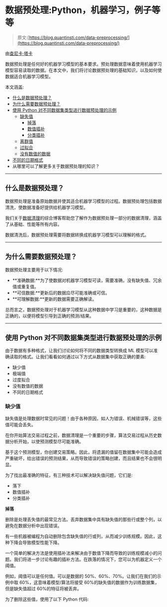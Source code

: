 # 数据预处理:Python，机器学习，例子等等

> 原文:[https://blog.quantinsti.com/data-preprocessing/](https://blog.quantinsti.com/data-preprocessing/)

由[查尼卡·塔卡](https://www.linkedin.com/in/chainika-bahl-thakar-b32971155/)

数据预处理是任何好的机器学习模型的基本要求。预处理数据意味着使用机器学习模型容易读取的数据。在本文中，我们将讨论数据预处理的基础知识，以及如何使数据适合机器学习模型。

本文涵盖:

*   [什么是数据预处理？](#what-is-data-preprocessing)
*   [为什么需要数据预处理？](#why-is-data-preprocessing-required)
*   [使用 Python 对不同数据集类型进行数据预处理的示例](#examples-of-data-preprocessing-for-different-data-set-types-with-python)
    *   [缺失值](#missing-values)
        *   [掉落](#dropping)
        *   [数值插补](#numerical-imputation)
        *   [分类插补](#categorical-imputation)
    *   [离群值](#outliers)
    *   [过拟合](#overfitting)
    *   [没有数值的数据](#data-with-no-numerical-values)
*   [不同的日期格式](#different-date-formats)
*   从哪里可以了解更多关于数据预处理的知识？

* * *

## 什么是数据预处理？

数据预处理是准备原始数据并使其适合机器学习模型的过程。数据预处理包括数据清洗，使数据准备好提供给机器学习模型。

我们关于[数据清理](/data-cleaning/)的综合博客帮助您了解作为数据预处理一部分的数据清理，涵盖了从基础、性能等所有内容。

数据清洗后，数据预处理需要将数据转换成机器学习模型可以理解的格式。

* * *

## 为什么需要数据预处理？

数据预处理主要用于以下情况:

*   **准确数据:**为了使数据对机器学习模型可读，需要准确，没有缺失值、冗余值或重复值。
*   **可信数据:**更新后的数据应尽可能准确或可信。
*   **可理解数据:**更新的数据需要正确解读。

总而言之，数据预处理对于机器学习模型从这种数据中学习是重要的，这种数据是正确的，以便将模型引导到正确的预测/结果。

* * *

## 使用 Python 对不同数据集类型进行数据预处理的示例

由于数据有多种格式，让我们讨论如何将不同的数据类型转换成 ML 模型可以准确读取的格式。让我们看看如何通过以下方式从数据集中获取正确的要素:

*   缺少值
*   极端值
*   过度拟合
*   没有数值的数据
*   不同的日期格式

### 缺少值

缺失值是处理数据时常见的问题！由于各种原因，如人为错误、机械错误等，这些值可能会丢失。

在你开始算法交易过程之前，数据清理是一个重要的步骤，算法交易过程从历史数据分析开始，以使预测模型尽可能准确。

基于这个预测模型，你创建交易策略。因此，将遗漏的值留在数据集中可能会造成严重破坏，给出错误的预测结果，从而导致错误的策略创建，而且结果也不会很明显。

为了找出最准确的特征，有三种技术可以解决缺失值问题，它们是:

*   落下
*   数值插补
*   分类插补

**掉落**

删除是处理丢失值的最常见方法。丢弃数据集中具有缺失值的那些行或整个列，以避免在数据分析中出现错误。

有一些机器被编程为自动删除包含缺失值的行或列，从而减少训练规模。因此，这种下降会导致模型性能下降。

一个简单的解决方法是使用插补法来解决由于数值下降而导致的训练规模减小的问题。我们将进一步讨论有趣的插补方法。在跌落的情况下，您可以为机器定义一个阈值。

例如，阈值可以是任何值。可以是数据的 50%、60%、70%。让我们在我们的示例中取 60%，这意味着模型/算法将接受 60%的缺失值的数据作为训练数据集，但是缺失值超过 60%的特征将被丢弃。

为了删除这些值，使用了以下 Python 代码: